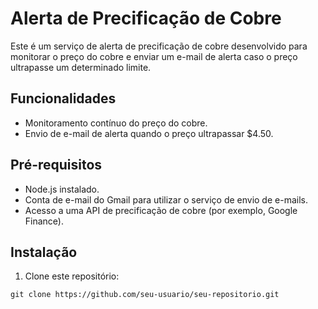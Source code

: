 # Alerta de Precificação de Cobre

Este é um serviço de alerta de precificação de cobre desenvolvido para monitorar o preço do cobre e enviar um e-mail de alerta caso o preço ultrapasse um determinado limite.

## Funcionalidades

- Monitoramento contínuo do preço do cobre.
- Envio de e-mail de alerta quando o preço ultrapassar $4.50.

## Pré-requisitos

- Node.js instalado.
- Conta de e-mail do Gmail para utilizar o serviço de envio de e-mails.
- Acesso a uma API de precificação de cobre (por exemplo, Google Finance).

## Instalação

1. Clone este repositório:

` git clone https://github.com/seu-usuario/seu-repositorio.git `
